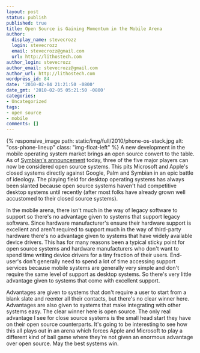 ```yaml
---
layout: post
status: publish
published: true
title: Open Source is Gaining Momentum in the Mobile Arena
author:
  display_name: stevecrozz
  login: stevecrozz
  email: stevecrozz@gmail.com
  url: http://lithostech.com
author_login: stevecrozz
author_email: stevecrozz@gmail.com
author_url: http://lithostech.com
wordpress_id: 84
date: '2010-02-04 21:21:50 -0800'
date_gmt: '2010-02-05 05:21:50 -0800'
categories:
- Uncategorized
tags:
- open source
- mobile
comments: []
---
```

{% responsive_image path: static/img/full/2010/phone-os-stack.jpg alt:
"oss-phone-lineup" class: "img-float-left" %} A new development in the
mobile operating system market brings an open source convert to the
table. As of [Symbian's
announcement](http://blog.symbian.org/2010/02/04/symbian-is-open/)
today, three of the five major players can now be considered open source
systems. This pits Microsoft and Apple's closed systems directly against
Google, Palm and Symbian in an epic battle of ideology. The playing
field for desktop operating systems has always been slanted because open
source systems haven't had competitive desktop systems until recently
(after most folks have already grown well accustomed to their closed
source systems).

<!--more-->

In the mobile arena, there isn't much in the way of legacy software to
support so there's no advantage given to systems that support legacy
software. Since hardware manufacturer's ensure their hardware support is
excellent and aren't required to support much in the way of third-party
hardware there's no advantage given to systems that have widely
available device drivers. This has for many reasons been a typical
sticky point for open source systems and hardware manufacturers who
don't want to spend time writing device drivers for a tiny fraction of
their users. End-user's don't generally need to spend a lot of time
accessing support services because mobile systems are generally very
simple and don't require the same level of support as desktop systems.
So there's very little advantage given to systems that come with
excellent support.

Advantages are given to systems that don't require a user to start from
a blank slate and reenter all their contacts, but there's no clear
winner here. Advantages are also given to systems that make integrating
with other systems easy. The clear winner here is open source. The only
real advantage I see for close source systems is the small head start
they have on their open source counterparts. It's going to be
interesting to see how this all plays out in an arena which forces Apple
and Microsoft to play a different kind of ball game where they're not
given an enormous advantage over open source. May the best systems
win.
